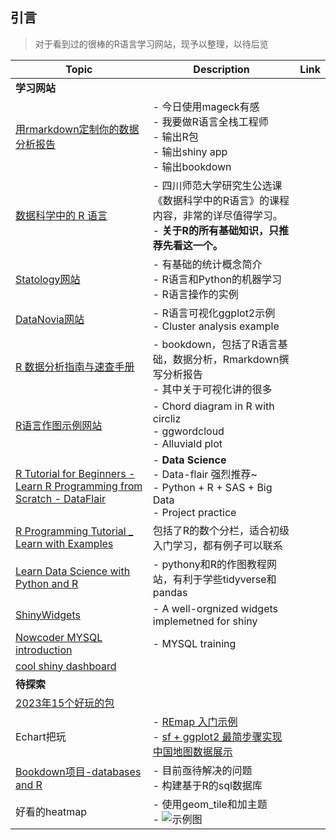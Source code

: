 ## 引言

> 对于看到过的很棒的R语言学习网站，现予以整理，以待后览


| Topic                                                         | Description                                                                                              | Link                                                   |
|---------------------------------------------------------------|----------------------------------------------------------------------------------------------------------|--------------------------------------------------------|
| **学习网站**                                                  |                                                                                                          |                                                        |
| [用rmarkdown定制你的数据分析报告](https://blog.csdn.net/qazplm12_3/article/details/108396310)               | - 今日使用mageck有感<br>- 我要做R语言全栈工程师<br>  - 输出R包<br>  - 输出shiny app<br>  - 输出bookdown |                                                        |
| [数据科学中的 R 语言](https://bookdown.org/wangminjie/R4DS/) | - 四川师范大学研究生公选课《数据科学中的R语言》的课程内容，非常的详尽值得学习。<br>- **关于R的所有基础知识，只推荐先看这一个。** |                                                        |
| [Statology网站](https://www.statology.org/machine-learning-tutorials/)                                              | - 有基础的统计概念简介<br>- R语言和Python的机器学习<br>- R语言操作的实例                                   |                                                        |
| [DataNovia网站](https://www.datanovia.com/en/blog/category/ggplot2/)                                                | - R语言可视化ggplot2示例<br>- Cluster analysis example                                                      |                                                        |
| [R 数据分析指南与速查手册](https://bookdown.org/xiao/RAnalysisBook/)                                                | - bookdown，包括了R语言基础，数据分析，Rmarkdown撰写分析报告<br>- 其中关于可视化讲的很多                   |                                                        |
| [R语言作图示例网站](https://r-charts.com/flow/chord-diagram/)                                                       | - Chord diagram in R with circliz<br>- ggwordcloud<br>- Alluviald plot                                        |                                                        |
| [R Tutorial for Beginners - Learn R Programming from Scratch - DataFlair](https://data-flair.training/blogs/r-tutorials-home/) | - **Data Science**<br>- Data-flair 强烈推荐~<br>- Python + R + SAS + Big Data<br>- Project practice       |                                                        |
| [R Programming Tutorial _ Learn with Examples](https://sparkbyexamples.com/r-tutorial-with-examples/)             | 包括了R的数个分栏，适合初级入门学习，都有例子可以联系                                                        |                                                        |
| [Learn Data Science with Python and R](https://cmdlinetips.com/)                                                     | - pythony和R的作图教程网站，有利于学些tidyverse和pandas                                                    |                                                        |
| [ShinyWidgets](https://github.com/dreamRs/shinyWidgets)                                                                 | - A well-orgnized widgets implemetned for shiny                                                              |                                                        |
| [Nowcoder MYSQL introduction](https://www.nowcoder.com/tutorial/10006/3fbb1dc787f34a9cad2c73be2b21d8d6)           | - MYSQL training                                                                                            |                                                        |
| [cool shiny dashboard](https://divadnojnarg.github.io/post/awesomedashboards/)                                      |                                                                                                          |                                                        |
| **待探索**                                                    |                                                                                                          |                                                        |
| [2023年15个好玩的包](https://medium.com/@jchen001/15-fun-r-packages-you-may-not-know-of-fb25a9dcd627)            |                                                                                                          |                                                        |
| Echart把玩                                                   | - [REmap 入门示例](https://cosx.org/2016/06/introduction-to-remap/)<br>- [sf + ggplot2 最简步骤实现中国地图数据展示](2021-08-11-春晖の假期记录.md) |                                                        |
| [Bookdown项目-databases and R](https://www.jeffdoser.com/files/for875/_book/databases-and-r.html)                 | - 目前亟待解决的问题<br>- 构建基于R的sql数据库                                                             |                                                        |
| 好看的heatmap                                                 | - 使用geom_tile和加主题<br>- ![示例图](https://www.royfrancis.com/assets/images/posts/2019/2019-02-17-a-guide-to-elegant-tiled-heatmaps-in-r-2019/measles-mod3.png) |                                                        |
